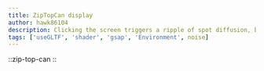 ```yaml
---
title: ZipTopCan display
author: hawk86104
description: Clicking the screen triggers a ripple of spot diffusion, based on three.js and cientos.js, modifying the material’s shader.
tags: ['useGLTF', 'shader', 'gsap', 'Environment', noise]
---
```


::zip-top-can
::